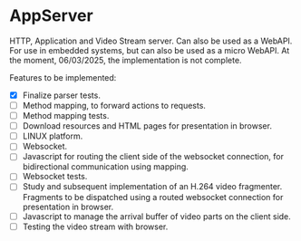 # AppServer
HTTP, Application and Video Stream server. Can also be used as a WebAPI.
For use in embedded systems, but can also be used as a micro WebAPI.
At the moment, 06/03/2025, the implementation is not complete.

Features to be implemented:

- [x] Finalize parser tests.
- [ ] Method mapping, to forward actions to requests.
- [ ] Method mapping tests.
- [ ] Download resources and HTML pages for presentation in browser.
- [ ] LINUX platform.
- [ ] Websocket.
- [ ] Javascript for routing the client side of the websocket connection, for bidirectional communication using mapping.
- [ ] Websocket tests.
- [ ] Study and subsequent implementation of an H.264 video fragmenter. Fragments to be dispatched using a routed websocket connection for presentation in browser.
- [ ] Javascript to manage the arrival buffer of video parts on the client side.
- [ ] Testing the video stream with browser.
